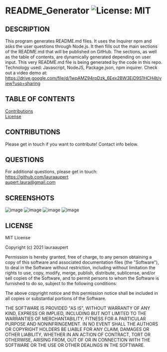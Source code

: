 
# README_Generator	![License: MIT](https://img.shields.io/badge/License-MIT-yellow.svg)

## DESCRIPTION

This program generates README.md files. It uses the Inquirer npm and asks the user questions through Node.js. It then fills out the main sections of the README.md that will be published on GitHub. The sections, as well as the table of contents, are dynamically generated depending on user input. This very README.md file is being generated by the code in this repo.  
Technology used: Javascript, NodeJS, Package.json, npm inquirer. 
Check out a video demo at: https://drive.google.com/file/d/1wpAMZ94rpDzk_6Eex2BW3EjD9S1HCH4t/view?usp=sharing

## TABLE OF CONTENTS
    
[Contributions](#CONTRIBUTIONS)  
[License](#LICENSE)   

## CONTRIBUTIONS <a name="CONTRIBUTIONS"></a>

Please get in touch if you want to contribute! Contact info below. 

## QUESTIONS <a name="QUESTIONS"></a>
For additional questions, please get in touch:  
https://github.com/lauraaupert  
aupert.laura@gmail.com

## SCREENSHOTS
![image](https://user-images.githubusercontent.com/73617474/104859729-38510e00-58f5-11eb-9327-8c8df7b71db5.png)
![image](https://user-images.githubusercontent.com/73617474/104859678-faec8080-58f4-11eb-98fd-2e634ee572e7.png)
![image](https://user-images.githubusercontent.com/73617474/104859742-54ed4600-58f5-11eb-81e6-5d9357883d3f.png)
![image](https://user-images.githubusercontent.com/73617474/104859689-0cce2380-58f5-11eb-9d2c-ec993e7786a3.png)


## LICENSE
MIT License

Copyright (c) 2021 lauraaupert

Permission is hereby granted, free of charge, to any person obtaining a copy
of this software and associated documentation files (the "Software"), to deal
in the Software without restriction, including without limitation the rights
to use, copy, modify, merge, publish, distribute, sublicense, and/or sell
copies of the Software, and to permit persons to whom the Software is
furnished to do so, subject to the following conditions:

The above copyright notice and this permission notice shall be included in all
copies or substantial portions of the Software.

THE SOFTWARE IS PROVIDED "AS IS", WITHOUT WARRANTY OF ANY KIND, EXPRESS OR
IMPLIED, INCLUDING BUT NOT LIMITED TO THE WARRANTIES OF MERCHANTABILITY,
FITNESS FOR A PARTICULAR PURPOSE AND NONINFRINGEMENT. IN NO EVENT SHALL THE
AUTHORS OR COPYRIGHT HOLDERS BE LIABLE FOR ANY CLAIM, DAMAGES OR OTHER
LIABILITY, WHETHER IN AN ACTION OF CONTRACT, TORT OR OTHERWISE, ARISING FROM,
OUT OF OR IN CONNECTION WITH THE SOFTWARE OR THE USE OR OTHER DEALINGS IN THE
SOFTWARE.
